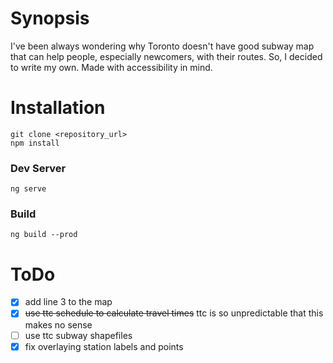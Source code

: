 # Synopsis

I've been always wondering why Toronto doesn't have good subway map that can help people, especially newcomers, with their routes.
So, I decided to write my own. Made with accessibility in mind.

# Installation
```
git clone <repository_url>
npm install
```

### Dev Server

``ng serve``

### Build

``ng build --prod``

# ToDo

- [x] add line 3 to the map
- [x] ~~use ttc schedule to calculate travel times~~ ttc is so unpredictable that this makes no sense
- [ ] use ttc subway shapefiles
- [x] fix overlaying station labels and points
